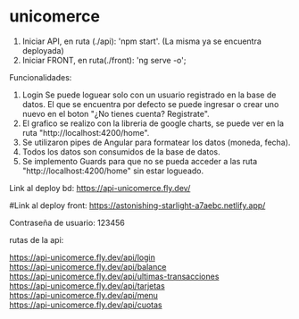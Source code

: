 ﻿# unicomerce


1. Iniciar API, en ruta (./api): 'npm start'. (La misma ya se encuentra deployada)
2. Iniciar FRONT, en ruta(./front): 'ng serve -o';


Funcionalidades:

1. Login
Se puede loguear solo con un usuario registrado en la base de datos.
El que se encuentra por defecto se puede ingresar o crear uno nuevo en el boton "¿No tienes cuenta? Registrate".
2. El grafico se realizo con la libreria de google charts, se puede ver en la ruta "http://localhost:4200/home".
3. Se utilizaron pipes de Angular para formatear los datos (moneda, fecha).
4. Todos los datos son consumidos de la base de datos.
5. Se implemento Guards para que no se pueda acceder a las ruta "http://localhost:4200/home" sin estar logueado.

Link al deploy bd: https://api-unicomerce.fly.dev/

﻿#Link al deploy front: https://astonishing-starlight-a7aebc.netlify.app/

Contraseña de usuario: 123456

rutas de la api: 

https://api-unicomerce.fly.dev/api/login
<br>
https://api-unicomerce.fly.dev/api/balance
<br>
https://api-unicomerce.fly.dev/api/ultimas-transacciones
<br>
https://api-unicomerce.fly.dev/api/tarjetas
<br>
https://api-unicomerce.fly.dev/api/menu
<br>
https://api-unicomerce.fly.dev/api/cuotas


